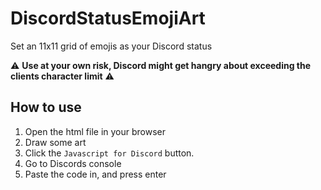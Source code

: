 # DiscordStatusEmojiArt
Set an 11x11 grid of emojis as your Discord status

⚠️ **Use at your own risk, Discord might get hangry about exceeding the clients character limit** ⚠️


## How to use
1) Open the html file in your browser
2) Draw some art
3) Click the `Javascript for Discord` button.
4) Go to Discords console
5) Paste the code in, and press enter
